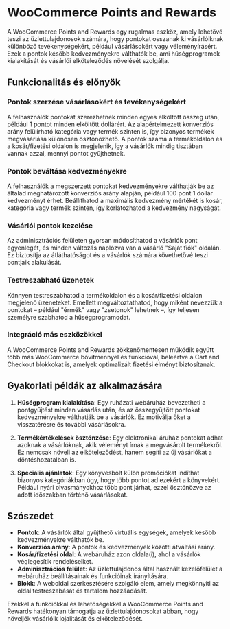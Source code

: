 # WooCommerce Points and Rewards

A WooCommerce Points and Rewards egy rugalmas eszköz, amely lehetővé teszi az üzlettulajdonosok számára, hogy pontokat osszanak ki vásárlóiknak különböző tevékenységekért, például vásárlásokért vagy véleményírásért. Ezek a pontok később kedvezményekre válthatók be, ami hűségprogramok kialakítását és vásárlói elköteleződés növelését szolgálja.

## Funkcionalitás és előnyök

### Pontok szerzése vásárlásokért és tevékenységekért

A felhasználók pontokat szerezhetnek minden egyes elköltött összeg után, például 1 pontot minden elköltött dollárért. Az alapértelmezett konverziós arány felülírható kategória vagy termék szinten is, így bizonyos termékek megvásárlása különösen ösztönözhető. A pontok száma a termékoldalon és a kosár/fizetési oldalon is megjelenik, így a vásárlók mindig tisztában vannak azzal, mennyi pontot gyűjthetnek.

### Pontok beváltása kedvezményekre

A felhasználók a megszerzett pontokat kedvezményekre válthatják be az általad meghatározott konverziós arány alapján, például 100 pont 1 dollár kedvezményt érhet. Beállíthatod a maximális kedvezmény mértékét is kosár, kategória vagy termék szinten, így korlátozhatod a kedvezmény nagyságát.

### Vásárlói pontok kezelése

Az adminisztrációs felületen gyorsan módosíthatod a vásárlók pont egyenlegét, és minden változás naplózva van a vásárló "Saját fiók" oldalán. Ez biztosítja az átláthatóságot és a vásárlók számára követhetővé teszi pontjaik alakulását.

### Testreszabható üzenetek

Könnyen testreszabhatod a termékoldalon és a kosár/fizetési oldalon megjelenő üzeneteket. Emellett megváltoztathatod, hogy miként nevezzük a pontokat – például "érmék" vagy "zsetonok" lehetnek –, így teljesen személyre szabhatod a hűségprogramodat.

### Integráció más eszközökkel

A WooCommerce Points and Rewards zökkenőmentesen működik együtt több más WooCommerce bővítménnyel és funkcióval, beleértve a Cart and Checkout blokkokat is, amelyek optimalizált fizetési élményt biztosítanak.

## Gyakorlati példák az alkalmazására

1. **Hűségprogram kialakítása**: Egy ruházati webáruház bevezetheti a pontgyűjtést minden vásárlás után, és az összegyűjtött pontokat kedvezményekre válthatják be a vásárlók. Ez motiválja őket a visszatérésre és további vásárlásokra.
   
2. **Termékértékelések ösztönzése**: Egy elektronikai áruház pontokat adhat azoknak a vásárlóknak, akik véleményt írnak a megvásárolt termékekről. Ez nemcsak növeli az elköteleződést, hanem segíti az új vásárlókat a döntéshozatalban is.
   
3. **Speciális ajánlatok**: Egy könyvesbolt külön promóciókat indíthat bizonyos kategóriákban úgy, hogy több pontot ad ezekért a könyvekért. Például nyári olvasmányokhoz több pont járhat, ezzel ösztönözve az adott időszakban történő vásárlásokat.

## Szószedet

- **Pontok**: A vásárlók által gyűjthető virtuális egységek, amelyek később kedvezményekre válthatók be.
- **Konverziós arány**: A pontok és kedvezmények közötti átváltási arány.
- **Kosár/fizetési oldal**: A webáruház azon oldala(i), ahol a vásárlók véglegesítik rendeléseiket.
- **Adminisztrációs felület**: Az üzlettulajdonos által használt kezelőfelület a webáruház beállításainak és funkcióinak irányítására.
- **Blokk**: A weboldal szerkesztésére szolgáló elem, amely megkönnyíti az oldal testreszabását és tartalom hozzáadását.

Ezekkel a funkciókkal és lehetőségekkel a WooCommerce Points and Rewards hatékonyan támogatja az üzlettulajdonosokat abban, hogy növeljék vásárlóik lojalitását és elköteleződését.